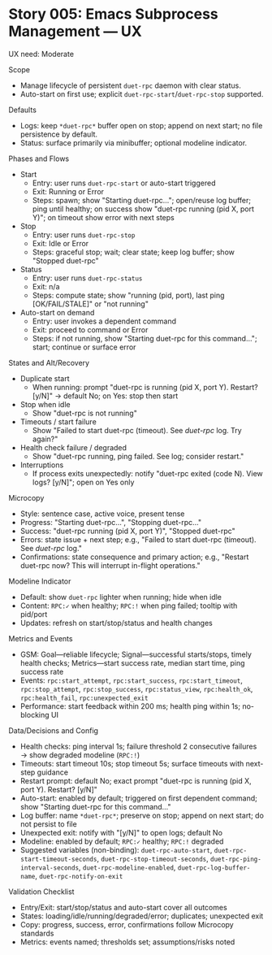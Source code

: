 # Story 005: Emacs Subprocess Management — UX
UX need: Moderate

Scope
- Manage lifecycle of persistent `duet-rpc` daemon with clear status.
- Auto-start on first use; explicit `duet-rpc-start`/`duet-rpc-stop` supported.

Defaults
- Logs: keep `*duet-rpc*` buffer open on stop; append on next start; no file persistence by default.
- Status: surface primarily via minibuffer; optional modeline indicator.

Phases and Flows
- Start
  - Entry: user runs `duet-rpc-start` or auto-start triggered
  - Exit: Running or Error
  - Steps: spawn; show "Starting duet-rpc…"; open/reuse log buffer; ping until healthy; on success show "duet-rpc running (pid X, port Y)"; on timeout show error with next steps
- Stop
  - Entry: user runs `duet-rpc-stop`
  - Exit: Idle or Error
  - Steps: graceful stop; wait; clear state; keep log buffer; show "Stopped duet-rpc"
- Status
  - Entry: user runs `duet-rpc-status`
  - Exit: n/a
  - Steps: compute state; show "running (pid, port), last ping [OK/FAIL/STALE]" or "not running"
- Auto-start on demand
  - Entry: user invokes a dependent command
  - Exit: proceed to command or Error
  - Steps: if not running, show "Starting duet-rpc for this command…"; start; continue or surface error

States and Alt/Recovery
- Duplicate start
  - When running: prompt "duet-rpc is running (pid X, port Y). Restart? [y/N]" → default No; on Yes: stop then start
- Stop when idle
  - Show "duet-rpc is not running"
- Timeouts / start failure
  - Show "Failed to start duet-rpc (timeout). See *duet-rpc* log. Try again?"
- Health check failure / degraded
  - Show "duet-rpc running, ping failed. See log; consider restart."
- Interruptions
  - If process exits unexpectedly: notify "duet-rpc exited (code N). View logs? [y/N]"; open on Yes only

Microcopy
- Style: sentence case, active voice, present tense
- Progress: "Starting duet-rpc…", "Stopping duet-rpc…"
- Success: "duet-rpc running (pid X, port Y)", "Stopped duet-rpc"
- Errors: state issue + next step; e.g., "Failed to start duet-rpc (timeout). See *duet-rpc* log."
- Confirmations: state consequence and primary action; e.g., "Restart duet-rpc now? This will interrupt in-flight operations."

Modeline Indicator
- Default: show `duet-rpc` lighter when running; hide when idle
- Content: `RPC:✓` when healthy; `RPC:!` when ping failed; tooltip with pid/port
- Updates: refresh on start/stop/status and health changes

Metrics and Events
- GSM: Goal—reliable lifecycle; Signal—successful starts/stops, timely health checks; Metrics—start success rate, median start time, ping success rate
- Events: `rpc:start_attempt`, `rpc:start_success`, `rpc:start_timeout`, `rpc:stop_attempt`, `rpc:stop_success`, `rpc:status_view`, `rpc:health_ok`, `rpc:health_fail`, `rpc:unexpected_exit`
- Performance: start feedback within 200 ms; health ping within 1s; no-blocking UI

Data/Decisions and Config
- Health checks: ping interval 1s; failure threshold 2 consecutive failures → show degraded modeline (`RPC:!`)
- Timeouts: start timeout 10s; stop timeout 5s; surface timeouts with next-step guidance
- Restart prompt: default No; exact prompt "duet-rpc is running (pid X, port Y). Restart? [y/N]"
- Auto-start: enabled by default; triggered on first dependent command; show "Starting duet-rpc for this command…"
- Log buffer: name `*duet-rpc*`; preserve on stop; append on next start; do not persist to file
- Unexpected exit: notify with "[y/N]" to open logs; default No
- Modeline: enabled by default; `RPC:✓` healthy; `RPC:!` degraded
- Suggested variables (non-binding): `duet-rpc-auto-start`, `duet-rpc-start-timeout-seconds`, `duet-rpc-stop-timeout-seconds`, `duet-rpc-ping-interval-seconds`, `duet-rpc-modeline-enabled`, `duet-rpc-log-buffer-name`, `duet-rpc-notify-on-exit`

Validation Checklist
- Entry/Exit: start/stop/status and auto-start cover all outcomes
- States: loading/idle/running/degraded/error; duplicates; unexpected exit
- Copy: progress, success, error, confirmations follow Microcopy standards
- Metrics: events named; thresholds set; assumptions/risks noted

